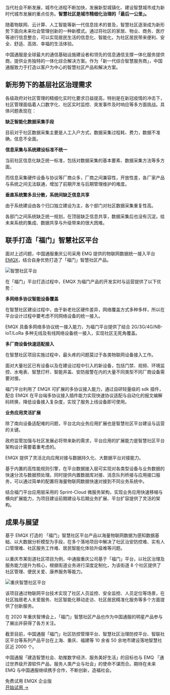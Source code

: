 当代社会不断发展，城市化进程不断加快，发展新型城镇化、建设智慧城市成为新时代城市发展的重点任务。**智慧社区是城市精细化治理的「最后一公里」。**

随着物联网、云计算、人工智能等新一代信息技术的普及，智慧社区逐渐成为新形势下面向未来社会管理创新的一种新模式。通过将社区的家居、物业、商务、医疗等进行信息整合，可以实现居民生活的信息化、智能化，为社区居民带来便利、安全、舒适、高效、幸福的生活体验。

中国通服是全球最大的通信基础设施建设者和领先的信息通信支撑一体化服务提供商，提供业务独特的一体化综合解决方案。作为「新一代综合智慧服务商」，中国通服致力于打造以客户为中心的智慧社区产品和解决方案。



## 新形势下的基层社区治理需求

各级政府对社区管理的精细化实时化要求日益提高，特别是在新冠疫情的冲击下，社区管理面临着人口数字化、社区实时监控、突发事件及时响应等多方面挑战。具体问题表现在：

**缺乏智能化数据采集手段**

目前对于社区数据采集主要是人工入户方式，数据采集过程耗、费力，数据不准确，信息不全面。

**信息采集与系统建设标准不统一**

当前社区信息化缺乏统一标准，包括对数据采集的基本要素、数据采集方法等多方面。

而信息采集硬件设备与协议等厂商众多，厂商之间兼容性，开放性差，各厂家产品与系统之间无法联通，增加了前期开发与后期管理维护的难度。

**垂直系统繁多且分散，系统间缺乏信息共享**

由于系统建设由各个归口独立建设为主，各个部门对社区数据采集重复性高。

各部门之间系统缺乏统一规划，在顶层缺乏信息共享，数据采集后也没有沉淀。给未来系统的集成、数据共享与升级带来的很大困难。 



## 联手打造「福门」智慧社区平台

面对上述问题，中国通服重庆公司采用 EMQ 提供的物联网数据统一接入平台 [EMQX](https://www.emqx.com/zh/products/emqx)，结合自身优势打造了「福门」智慧社区产品。

![智慧社区平台](https://assets.emqx.com/images/fd9c17e456b502b66a1d456a69700b3b.png)

在「福门」平台打造过程中，EMQX 为福门产品的开发实时与运营提供了以下优势：

**多网络多协议智能设备覆盖**

在智慧社区建设过程中，由于新老社区硬件差异，网络覆盖方式多种多样，所以在平台设计过程中要考虑不同网络设备的统一接入。

EMQX 具备多网络多协议统一接入能力，为福门平台提供了结合 2G/3G/4G/NB-IoT/LoRa 多种无线及有线网络设备统一接入，实现社区无死角覆盖。

**多厂商设备快速适配接入**

在智慧社区项目实施过程中，最头疼的问题莫过于各类物联网设备接入工作。

面对大量社区已有设备以及在建设过程中引入的新设备，包括门禁、视频、环境监控、水电表、智慧灯杆、智能井盖、安防报警在内的大量不同类型不同厂商设备需要对接。

福门平台利用了 EMQX 可扩展的多协议接入能力，通过自研轻量级的 sdk 插件，配合 EMQX 在平台端多协议接入插件能力实现快速协议适配与自动化的报文编解码转换，降低设备接入复杂度，实现了服务上线设备即可使用。

**业务应用灵活扩展**

除了南向设备适配难的问题，平台北向业务应用扩展也是智慧社区平台建设与运营的关键。

政府监管加强与社区发展必将带来新的需求，平台应用的扩展能力是智慧社区平台架构设计需要着重考虑的。

EMQX 提供了灵活北向应用对接与数据持久化、大数据平台对接能力。

基于内置的高性能规则引擎，在平台数据接入层可实现对各类型设备与业务数据的快速分流与数据预处理。同时提供内置数据库对接、消息队列桥接与应用接口服务，可以通过简单的配置将海量物联网数据快速对接到不同业务系统中。

结合福门平台应用层采用的 Sprint-Cloud 微服务架构，实现业务应用快速移植与横向扩展能力，为项目建设前期建设与后期业务扩展、平台扩容提供了灵活的架构。


## 成果与展望

基于 EMQX 打造的 「福门」智慧社区平台产品以海量物联网数据为感知数据基础、以大数据分析模型为手段，在多个落地项目中解决了社区治安防控难、实有人口管理难、社区服务工作难、居民智能化体验升级难等问题。

以重庆市某街道社区项目为例，中通服重庆公司基于「福门」平台，以社区治理及服务能力提升为核心，根据街道业务进行深度定制化，为该街道 8 个社区提供了社区管理、便民关爱、康养服务等能力。

![重庆智慧社区平台](https://assets.emqx.com/images/f89004db5707f7385aad562c2eb6a38b.png)

该项目通过物联网平台技术实现了社区人员监控、安全监控、人员定位等场景，在社区独居老人关爱服务、社区智能化移动走访、社区居民精准化服务等多个方面提供了创新服务。

在 2020 年重庆智博会上，「福门」智慧社区产品也作为中国通服的明星产品参与了展出并获得了各方关注。

截至目前，中国通服「福门」社区防控管理平台、智慧社区治理防控平台、智联社区平台等系列产品平台在上海、重庆、福建等 10 余省 50 余地市建设落地智慧社区近 2000 个。

中国通服「建造智慧社会、助推数字经济、服务美好生活」的目标也与 EMQ 「通过世界级开源软件产品，服务人类产业与社会」的使命不谋而合。期待在未来 EMQ 与中国通服继续携手合作，不断创新，造福社会。


<section class="promotion">
    <div>
        免费试用 EMQX 企业版
    </div>
    <a href="https://www.emqx.com/zh/try?product=enterprise" class="button is-gradient px-5">开始试用 →</a>
</section>
